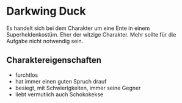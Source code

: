 # Darkwing Duck

Es handelt sich bei dem Charakter um eine Ente in einem Superheldenkostüm. Eher der witzige Charakter. Mehr sollte für die Aufgabe nicht notwendig sein.

## Charaktereigenschaften
* furchtlos
* hat immer einen guten Spruch drauf
* besiegt, mit Schwierigkeiten, immer seine Gegner
* liebt vermutlich auch Schokokekse
